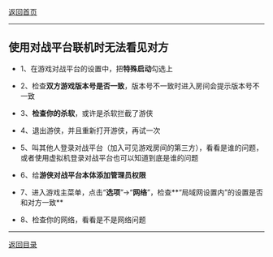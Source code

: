 [返回首页](./Home)

***
## 使用对战平台联机时无法看见对方

- 1、在游戏对战平台的设置中，把**特殊启动**勾选上

- 2、检查**双方游戏版本号是否一致**，版本号不一致时进入房间会提示版本号不一致

- 3、**检查你的杀软**，或许是杀软拦截了游侠

- 4、退出游侠，并且重新打开游侠，再试一次

- 5、叫其他人登录对战平台（加入可见游戏房间的第三方），看看是谁的问题，或者使用虚拟机登录对战平台也可以知道到底是谁的问题

- 6、给**游侠对战平台本体添加管理员权限**

- 7、进入游戏主菜单，点击“**选项**”→“**网络**”，检查**“局域网设置内”的设置是否和对方一致**

- 8、检查你的网络，看看是不是网络问题



***

[返回目录](./常见问题指南)
